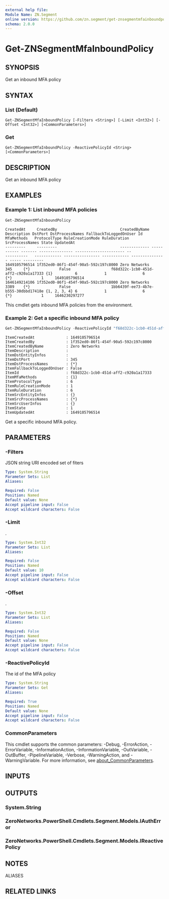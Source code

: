 ```yaml
---
external help file:
Module Name: ZN.Segment
online version: https://github.com/zn.segment/get-znsegmentmfainboundpolicy
schema: 2.0.0
---
```


# Get-ZNSegmentMfaInboundPolicy

## SYNOPSIS
Get an inbound MFA policy

## SYNTAX

### List (Default)
```
Get-ZNSegmentMfaInboundPolicy [-Filters <String>] [-Limit <Int32>] [-Offset <Int32>] [<CommonParameters>]
```

### Get
```
Get-ZNSegmentMfaInboundPolicy -ReactivePolicyId <String> [<CommonParameters>]
```

## DESCRIPTION
Get an inbound MFA policy

## EXAMPLES

### Example 1: List inbound MFA policies
```powershell
Get-ZNSegmentMfaInboundPolicy
```

```output
CreatedAt     CreatedBy                            CreatedByName Description DstPort DstProcessNames FallbackToLoggedOnUser Id                                   MfaMethods   ProtocolType RuleCreationMode RuleDuration SrcProcessNames State UpdatedAt
---------     ---------                            ------------- ----------- ------- --------------- ---------------------- --                                   ----------   ------------ ---------------- ------------ --------------- ----- ---------
1649105796514 1f352ed0-86f1-454f-90a5-592c197c8000 Zero Networks             345     {*}             False                  f68d322c-1cb0-451d-aff2-c920a1a17333 {1}          6            1                6            {*}             1     1649105796514
1646149214106 1f352ed0-86f1-454f-90a5-592c197c8000 Zero Networks             3389    {*}             False                  1bb6439f-ee73-4b7e-b555-30dbbd17418e {1, 2, 3, 4} 6            1                6            {*}             1     1646230297277
```

This cmdlet gets inbound MFA policies from the environment.

### Example 2: Get a specific inbound MFA policy
```powershell
Get-ZNSegmentMfaInboundPolicy -ReactivePolicyId "f68d322c-1cb0-451d-aff2-c920a1a17333"
```

```output
ItemCreatedAt              : 1649105796514                                                                                                                                                                                                                         ItemCreatedBy              : 1f352ed0-86f1-454f-90a5-592c197c8000
ItemCreatedByName          : Zero Networks
ItemDescription            : 
ItemDstEntityInfos         : 
ItemDstPort                : 345
ItemDstProcessNames        : {*}
ItemFallbackToLoggedOnUser : False
ItemId                     : f68d322c-1cb0-451d-aff2-c920a1a17333
ItemMfaMethods             : {1}
ItemProtocolType           : 6
ItemRuleCreationMode       : 1
ItemRuleDuration           : 6
ItemSrcEntityInfos         : {}
ItemSrcProcessNames        : {*}
ItemSrcUserInfos           : {}
ItemState                  : 1
ItemUpdatedAt              : 1649105796514
```

Get a specific inbound MFA policy.

## PARAMETERS

### -Filters
JSON string URI encoded set of fiters

```yaml
Type: System.String
Parameter Sets: List
Aliases:

Required: False
Position: Named
Default value: None
Accept pipeline input: False
Accept wildcard characters: False
```

### -Limit
.

```yaml
Type: System.Int32
Parameter Sets: List
Aliases:

Required: False
Position: Named
Default value: 10
Accept pipeline input: False
Accept wildcard characters: False
```

### -Offset
.

```yaml
Type: System.Int32
Parameter Sets: List
Aliases:

Required: False
Position: Named
Default value: None
Accept pipeline input: False
Accept wildcard characters: False
```

### -ReactivePolicyId
The id of the MFA policy

```yaml
Type: System.String
Parameter Sets: Get
Aliases:

Required: True
Position: Named
Default value: None
Accept pipeline input: False
Accept wildcard characters: False
```

### CommonParameters
This cmdlet supports the common parameters: -Debug, -ErrorAction, -ErrorVariable, -InformationAction, -InformationVariable, -OutVariable, -OutBuffer, -PipelineVariable, -Verbose, -WarningAction, and -WarningVariable. For more information, see [about_CommonParameters](http://go.microsoft.com/fwlink/?LinkID=113216).

## INPUTS

## OUTPUTS

### System.String

### ZeroNetworks.PowerShell.Cmdlets.Segment.Models.IAuthError

### ZeroNetworks.PowerShell.Cmdlets.Segment.Models.IReactivePolicy

## NOTES

ALIASES

## RELATED LINKS

